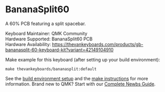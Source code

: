 # BananaSplit60

A 60% PCB featuring a split spacebar.

Keyboard Maintainer: QMK Community  
Hardware Supported: BananaSplit60 PCB  
Hardware Availability: https://thevankeyboards.com/products/gb-bananasplit-60-keyboard-kit?variant=42149104910

Make example for this keyboard (after setting up your build environment):

    make thevankeyboards/bananasplit:default

See the [build environment setup](https://docs.qmk.fm/#/getting_started_build_tools) and the [make instructions](https://docs.qmk.fm/#/getting_started_make_guide) for more information. Brand new to QMK? Start with our [Complete Newbs Guide](https://docs.qmk.fm/#/newbs).

